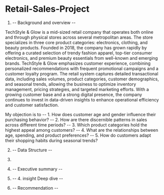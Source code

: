 # Retail-Sales-Project 
1. -- Background and overview --

TechStyle & Glow is a mid-sized retail company that operates both online and through physical stores across several metropolitan areas. The store specializes in three core product categories: electronics, clothing, and beauty products. Founded in 2018, the company has grown rapidly by offering a curated selection of trendy fashion apparel, top-tier consumer electronics, and premium beauty essentials from well-known and emerging brands. TechStyle & Glow emphasizes customer experience, combining personalized recommendations with frequent promotional campaigns and a customer loyalty program. The retail system captures detailed transactional data, including sales volumes, product categories, customer demographics, and seasonal trends, allowing the business to optimize inventory management, pricing strategies, and targeted marketing efforts. With a growing customer base and a strong digital presence, the company continues to invest in data-driven insights to enhance operational efficiency and customer satisfaction.

My objection is to 
-- 1. How does customer age and gender influence their purchasing behavior?
-- 2. How are there discernible patterns in sales across different time periods?
-- 3. Which product categories hold the highest appeal among customers?
-- 4. What are the relationships between age, spending, and product preferences?
-- 5. How do customers adapt their shopping habits during seasonal trends?


2. -- Data Structure --

3. 
4. -- Executive summary --
5. -- 4. insight Deep dive --
6. -- Recommendation -- 

